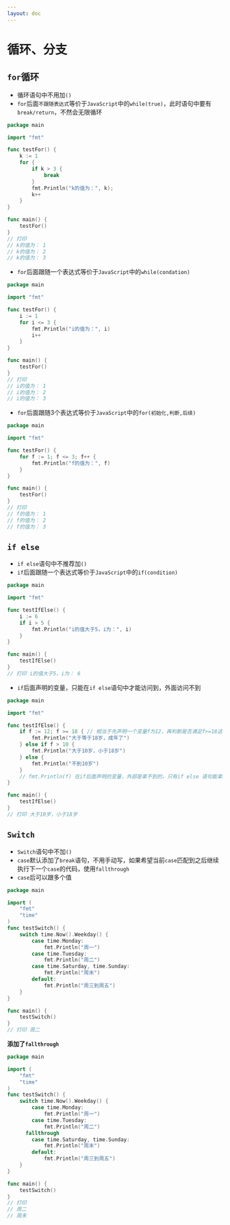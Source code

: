 ```yaml
---
layout: doc
---
```


# 循环、分支

## `for`循环

- 循环语句中不用加`()`
- `for`后面`不跟随表达式`等价于`JavaScript`中的`while(true)`，此时语句中要有`break/return`，不然会无限循环

```Go
package main

import "fmt"

func testFor() {
	k := 1
	for {
		if k > 3 {
			break
		}
		fmt.Println("k的值为：", k);
		k++
	}
}

func main() {
	testFor()
}
// 打印 
// k的值为： 1
// k的值为： 2
// k的值为： 3
```
- `for`后面跟随一个表达式等价于`JavaScript`中的`while(condation)`

```Go
package main

import "fmt"

func testFor() {
	i := 1
	for i <= 3 {
		fmt.Println("i的值为：", i)
		i++
	}
}

func main() {
	testFor()
}
// 打印 
// i的值为： 1
// i的值为： 2
// i的值为： 3
```
- `for`后面跟随3个表达式等价于`JavaScript`中的`for(初始化,判断,后续)`

```Go
package main

import "fmt"

func testFor() {
	for f := 1; f <= 3; f++ {
		fmt.Println("f的值为：", f)
	}
}

func main() {
	testFor()
}
// 打印 
// f的值为： 1
// f的值为： 2
// f的值为： 3
```

## `if else`

- `if else`语句中不推荐加`()`
- `if`后面跟随一个表达式等价于`JavaScript`中的`if(condition)`

```Go
package main

import "fmt"

func testIfElse() {
	i := 6
	if i > 5 {
		fmt.Println("i的值大于5，i为：", i)
	}
}

func main() {
	testIfElse()
}
// 打印 i的值大于5，i为： 6
```

- `if`后面声明的变量，只能在`if else`语句中才能访问到，外面访问不到

```Go
package main

import "fmt"

func testIfElse() {
	if f := 12; f >= 18 { // 相当于先声明一个变量f为12，再判断是否满足f>=18这个条件
		fmt.Println("大于等于18岁，成年了")
	} else if f > 10 {
		fmt.Println("大于10岁，小于18岁")
	} else {
		fmt.Println("不到10岁")
	}
	// fmt.Println(f) 在if后面声明的变量，外部是拿不到的，只有if else 语句能拿到
}

func main() {
	testIfElse()
}
// 打印 大于10岁，小于18岁
```

## `Switch`

- `Switch`语句中不加`()`
- `case`默认添加了`break`语句，不用手动写，如果希望当前`case`匹配到之后继续执行下一个`case`的代码，使用`fallthrough`
- `case`后可以跟多个值

```Go
package main

import (
	"fmt"
	"time"
)
func testSwitch() {
	switch time.Now().Weekday() {
		case time.Monday:
			fmt.Println("周一")
		case time.Tuesday:
			fmt.Println("周二")
		case time.Saturday, time.Sunday:
			fmt.Println("周末")
		default:
			fmt.Println("周三到周五")
	}
}

func main() {
	testSwitch()
}
// 打印 周二
```

**添加了`fallthrough`**

```Go
package main

import (
	"fmt"
	"time"
)
func testSwitch() {
	switch time.Now().Weekday() {
		case time.Monday:
			fmt.Println("周一")
		case time.Tuesday:
			fmt.Println("周二")
      fallthrough
		case time.Saturday, time.Sunday:
			fmt.Println("周末")
		default:
			fmt.Println("周三到周五")
	}
}

func main() {
	testSwitch()
}
// 打印
// 周二
// 周末
```
